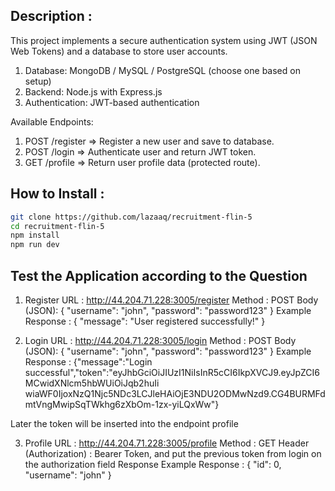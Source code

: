 ## Description :
This project implements a secure authentication system using JWT (JSON Web Tokens) and a database to store user accounts.
1. Database: MongoDB / MySQL / PostgreSQL (choose one based on setup)
2. Backend: Node.js with Express.js
3. Authentication: JWT-based authentication

Available Endpoints:
1. POST /register => Register a new user and save to database.
2. POST /login => Authenticate user and return JWT token.
3. GET /profile => Return user profile data (protected route).

## How to Install :
```bash
git clone https://github.com/lazaaq/recruitment-flin-5
cd recruitment-flin-5
npm install
npm run dev
```

## Test the Application according to the Question
1. Register
URL : http://44.204.71.228:3005/register
Method : POST
Body (JSON):
{ 
"username": "john", 
"password": "password123"
}
Example Response :
{ 
"message": "User registered successfully!"
}

2. Login
URL : http://44.204.71.228:3005/login
Method : POST
Body (JSON):
{ 
"username": "john", 
"password": "password123"
}
Example Response :
{"message":"Login successful","token":"eyJhbGciOiJIUzI1NiIsInR5cCI6IkpXVCJ9.eyJpZCI6MCwidXNlcm5hbWUiOiJqb2huIi wiaWF0IjoxNzQ1Njc5NDc3LCJleHAiOjE3NDU2ODMwNzd9.CG4BURMFdmtVngMwipSqTWkhg6zXbOm-1zx-yiLQxWw"}

Later the token will be inserted into the endpoint profile

3. Profile
URL : http://44.204.71.228:3005/profile
Method : GET
Header (Authorization) : Bearer Token, and put the previous token from login on the authorization field
Response
Example Response :
{ 
"id": 0, 
"username": "john"
}